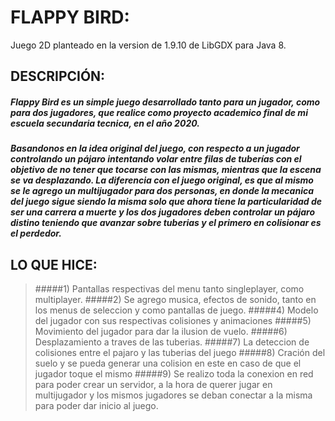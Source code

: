 # FLAPPY BIRD:
Juego 2D planteado en la version de 1.9.10 de LibGDX para Java 8.


## DESCRIPCIÓN:

##### Flappy Bird es un simple juego desarrollado tanto para un jugador, como para dos jugadores, que realice como proyecto academico final de mi escuela secundaria tecnica, en el año 2020. 
##### Basandonos en la idea original del juego, con respecto a un jugador controlando un pájaro intentando volar entre filas de tuberías con el objetivo de no tener que tocarse con las mismas, mientras que la escena se va desplazando. La diferencia con el juego original, es que al mismo se le agrego un multijugador para dos personas, en donde la mecanica del juego sigue siendo la misma solo que ahora tiene la particularidad de ser una carrera a muerte y los dos jugadores deben controlar un pájaro distino teniendo que avanzar sobre tuberias y el primero en colisionar es el perdedor.

## LO QUE HICE:

> #####1) Pantallas respectivas del menu tanto singleplayer, como multiplayer.
> #####2) Se agrego musica, efectos de sonido, tanto en los menus de seleccion y  como pantallas de juego.
> #####4) Modelo del jugador con sus respectivas colisiones y animaciones
> #####5) Movimiento del jugador para dar la ilusion de vuelo.
> #####6) Desplazamiento a traves de las tuberias.
> #####7) La deteccion de colisiones entre el pajaro y las tuberias del juego
> #####8) Cración del suelo y se pueda generar una colision en este en caso de que el jugador toque el mismo
> #####9) Se realizo toda la conexion en red para poder crear un servidor, a la hora de querer jugar en multijugador y los mismos jugadores se deban conectar a la misma para poder dar inicio al juego.
